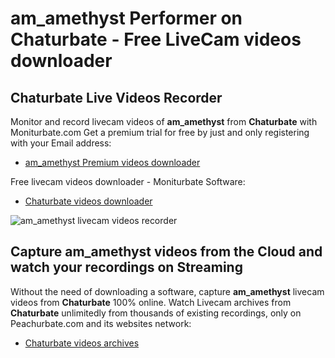 # am_amethyst Performer on Chaturbate - Free LiveCam videos downloader

## Chaturbate Live Videos Recorder

Monitor and record livecam videos of **am_amethyst** from **Chaturbate** with Moniturbate.com
Get a premium trial for free by just and only registering with your Email address:
* [am_amethyst Premium videos downloader](https://moniturbate.com/request-demo-licence-key.html)

Free livecam videos downloader - Moniturbate Software:
* [Chaturbate videos downloader](https://moniturbate.com/moniturbate-download-software.html)

![am_amethyst livecam videos recorder](https://peachurnet.com/templates/moniturbate-software.png)


## Capture am_amethyst videos from the Cloud and watch your recordings on Streaming

Without the need of downloading a software, capture **am_amethyst** livecam videos from **Chaturbate** 100% online.
Watch Livecam archives from **Chaturbate** unlimitedly from thousands of existing recordings, only on Peachurbate.com and its websites network:
* [Chaturbate videos archives](https://peachurnet.com/)
